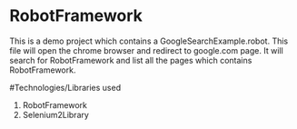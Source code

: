# RobotFramework
This is a demo project which contains a GoogleSearchExample.robot. This file will open the chrome browser
and redirect to google.com page. It will search for RobotFramework and list all the pages 
which contains RobotFramework.

#Technologies/Libraries used
1. RobotFramework
2. Selenium2Library




